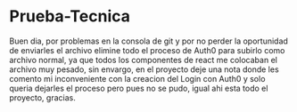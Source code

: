 # Prueba-Tecnica

Buen dia, por problemas en la consola de git y por no perder la oportunidad de enviarles el archivo elimine todo el proceso de Auth0 para subirlo como archivo normal, ya que todos los componentes de react me colocaban el archivo muy pesado, sin envargo, en el proyecto deje una nota donde les comento mi inconveniente con la creacion del Login con Auth0 y solo queria dejarles el proceso pero pues no se pudo, igual ahi esta todo el proyecto, gracias.
